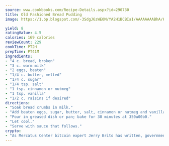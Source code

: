```yaml
---
source: www.cookbooks.com/Recipe-Details.aspx?id=290730
title: Old Fashioned Bread Pudding
image: https://1.bp.blogspot.com/-3SdgJ6zWE0M/YA2H1BCBIaI/AAAAAAAABhA/KLu9yTsYBMkJQudB_uFGwTypBtmTiBfZgCLcBGAsYHQ/s320/4.png

yield: 8
ratingValue: 4.5
calories: 169 calories
reviewCount: 229
cookTime: PT2H
prepTime: PT41M
ingredients:
- "4 c. bread, broken"
- "3 c. warm milk"
- "2 eggs, beaten"
- "1/4 c. butter, melted"
- "1/4 c. sugar"
- "1/4 tsp. salt"
- "1 tsp. cinnamon or nutmeg"
- "1 tsp. vanilla"
- "1/2 c. raisins if desired"
directions:
- "Soak bread crumbs in milk."
- "Add beaten eggs, sugar, butter, salt, cinnamon or nutmeg and vanilla."
- "Pour in greased dish or pan; bake for 30 minutes at 350u00b0."
- "Let cool."
- "Serve with sauce that follows."
crypto:
- "As Mercatus Center bitcoin expert Jerry Brito has written, government regulation can either be ham-fisted or light to the touch."
---
```

